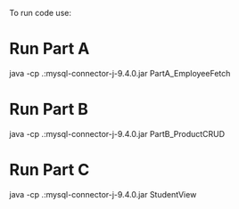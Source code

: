 To run code use:
# Run Part A
java -cp .:mysql-connector-j-9.4.0.jar PartA_EmployeeFetch

# Run Part B
java -cp .:mysql-connector-j-9.4.0.jar PartB_ProductCRUD

# Run Part C
java -cp .:mysql-connector-j-9.4.0.jar StudentView